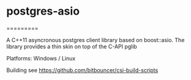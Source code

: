 # postgres-asio
=========

A C++11 asyncronous postgres client library based on boost::asio. The library provides a thin skin on top of the C-API pglib


Platforms: Windows / Linux

Building
see
https://github.com/bitbouncer/csi-build-scripts


